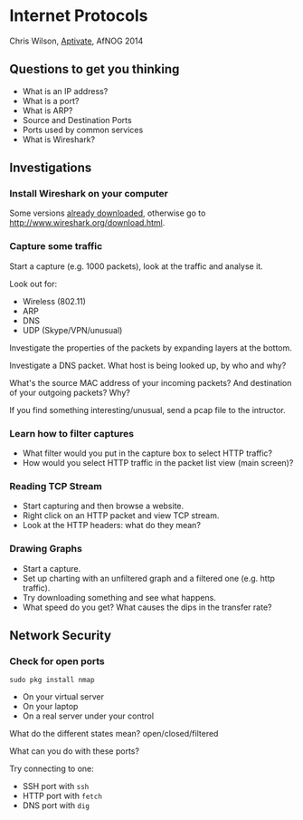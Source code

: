 # Internet Protocols

Chris Wilson, [Aptivate](http://www.aptivate.org/), AfNOG 2014

## Questions to get you thinking

* What is an IP address?
* What is a port?
* What is ARP?
* Source and Destination Ports
* Ports used by common services
* What is Wireshark?

## Investigations

### Install Wireshark on your computer

Some versions [already downloaded](http://mini1.sse.ws.afnog.org/~inst/wireshark/),
otherwise go to http://www.wireshark.org/download.html.

### Capture some traffic

Start a capture (e.g. 1000 packets), look at the traffic and analyse it.

Look out for:

* Wireless (802.11)
* ARP
* DNS
* UDP (Skype/VPN/unusual)

Investigate the properties of the packets by expanding layers at the bottom.

Investigate a DNS packet. What host is being looked up, by who and why?

What's the source MAC address of your incoming packets? And destination of
your outgoing packets? Why?

If you find something interesting/unusual, send a pcap file to the intructor.

### Learn how to filter captures

* What filter would you put in the capture box to select HTTP traffic?
* How would you select HTTP traffic in the packet list view (main screen)?

### Reading TCP Stream

* Start capturing and then browse a website.
* Right click on an HTTP packet and view TCP stream.
* Look at the HTTP headers: what do they mean?

### Drawing Graphs

* Start a capture.
* Set up charting with an unfiltered graph and a filtered one (e.g. http traffic).
* Try downloading something and see what happens.
* What speed do you get? What causes the dips in the transfer rate?

## Network Security

### Check for open ports

```
sudo pkg install nmap
```

* On your virtual server
* On your laptop
* On a real server under your control

What do the different states mean? open/closed/filtered

What can you do with these ports?

Try connecting to one:

* SSH port with `ssh`
* HTTP port with `fetch`
* DNS port with `dig`

